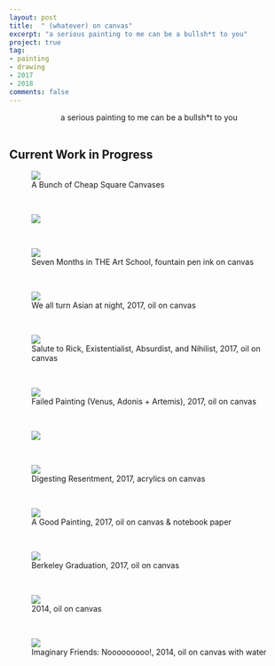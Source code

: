 ```yaml
---
layout: post
title:  " (whatever) on canvas"
excerpt: "a serious painting to me can be a bullsh*t to you"
project: true
tag:
- painting
- drawing
- 2017
- 2018
comments: false
---
```


<center> a serious painting to me can be a bullsh*t to you </center>

<br>

## Current Work in Progress

<figure>
	<a href="https://drive.google.com/uc?id=1-zQV5gsYlZaBpWyHT5OueR8N-m1E16_N" class="image-popup"><img src="https://drive.google.com/uc?id=1-zQV5gsYlZaBpWyHT5OueR8N-m1E16_N"></a>
	<figcaption> A Bunch of Cheap Square Canvases </figcaption>
</figure>

<br>

<figure>
	<a href="https://drive.google.com/uc?id=1rWsTV-7SjQcV1WsC4KebLtxlXxgE9DLu" class="image-popup"><img src="https://drive.google.com/uc?id=1rWsTV-7SjQcV1WsC4KebLtxlXxgE9DLu"></a>
</figure>

<br>

<figure>
	<a href="https://drive.google.com/uc?id=1bh6YI-2K63Yq6tkrLXdk0fdEhxGB-mxw" class="image-popup"><img src="https://drive.google.com/uc?id=1bh6YI-2K63Yq6tkrLXdk0fdEhxGB-mxw"></a>
    	<figcaption> Seven Months in THE Art School, fountain pen ink on canvas </figcaption>
</figure>

<br>
<figure>
	<a href="https://drive.google.com/uc?id=1H4tJ-xHNN9sRDCZ70GRGatmKVTMbuoII" class="image-popup"><img src="https://drive.google.com/uc?id=1H4tJ-xHNN9sRDCZ70GRGatmKVTMbuoII"></a>
	<figcaption> We all turn Asian at night, 2017, oil on canvas </figcaption>
</figure>

<br>


<figure>
	<a href="https://drive.google.com/uc?id=1aZqO1lR9C0ApsLrU2gTBa0C6F4hRzPKx" class="image-popup"><img src="https://drive.google.com/uc?id=1aZqO1lR9C0ApsLrU2gTBa0C6F4hRzPKx"></a>
	<figcaption> Salute to Rick, Existentialist, Absurdist, and Nihilist, 2017, oil on canvas </figcaption>
</figure>

<br>

<figure>
	<a href="https://drive.google.com/uc?id=1XIpRZaRz_S6HIvDVAAfHdb6NKwRP1KmH" class="image-popup"><img src="https://drive.google.com/uc?id=1XIpRZaRz_S6HIvDVAAfHdb6NKwRP1KmH"></a>
	<figcaption> Failed Painting (Venus, Adonis + Artemis), 2017, oil on canvas </figcaption>
</figure>

<br>

<figure>
	<a href="https://drive.google.com/uc?id=1nJljg6SQ_29I26Y6QNBuNkNK59YmrIjG" class="image-popup"><img src="https://drive.google.com/uc?id=1nJljg6SQ_29I26Y6QNBuNkNK59YmrIjG"></a>
</figure>

<br>

<figure>
	<a href="https://drive.google.com/uc?id=1LayRXsAknCY8tzUbpMwNFfO4pUdeHqTO" class="image-popup"><img src="https://drive.google.com/uc?id=1LayRXsAknCY8tzUbpMwNFfO4pUdeHqTO"></a>
	<figcaption> Digesting Resentment, 2017, acrylics on canvas  </figcaption>
</figure>

<br>

<figure>
	<a href="https://drive.google.com/uc?id=1PfLYEt9pYq6QVgovtrDetFYCpzdoZABU" class="image-popup"><img src="https://drive.google.com/uc?id=1PfLYEt9pYq6QVgovtrDetFYCpzdoZABU"></a>
	<figcaption> A Good Painting, 2017, oil on canvas & notebook paper  </figcaption>
</figure>

<br>

<figure>
	<a href="https://drive.google.com/uc?id=1mqYi7ESfpIg1cVV20PDAvSiiXOLeYSfb" class="image-popup"><img src="https://drive.google.com/uc?id=1mqYi7ESfpIg1cVV20PDAvSiiXOLeYSfb"></a>
	<figcaption> Berkeley Graduation, 2017, oil on canvas  </figcaption>
</figure>

<br>

<figure>
	<a href="https://drive.google.com/uc?id=0B_c7340CNfFDVEhWa1I3UWNkZ2c" class="image-popup"><img src="https://drive.google.com/uc?id=0B_c7340CNfFDVEhWa1I3UWNkZ2c"></a>
	<figcaption> 2014, oil on canvas </figcaption>
</figure>

<br>

<figure>
	<a href="https://drive.google.com/uc?id=1YmuR8f3ewKEKaH97iM68WbN-z88XkOkP" class="image-popup"><img src="https://drive.google.com/uc?id=1YmuR8f3ewKEKaH97iM68WbN-z88XkOkP"></a>
	<figcaption> Imaginary Friends: Nooooooooo!, 2014, oil on canvas with water </figcaption>
</figure>

<br>

